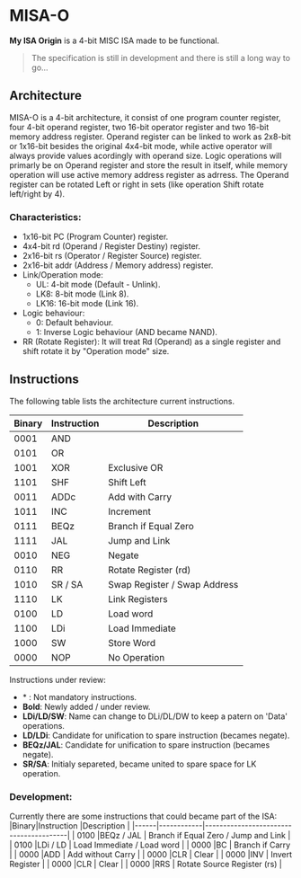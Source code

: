 # MISA-O
**My ISA Origin** is a 4-bit MISC ISA made to be functional.
>The specification is still in development and there is still a long way to go...

## Architecture
MISA-O is a 4-bit architecture, it consist of one program counter register, four 4-bit operand register, two 16-bit operator register and two 16-bit memory address register. Operand register can be linked to work as 2x8-bit or 1x16-bit besides the original 4x4-bit mode, while active operator will always provide values acordingly with operand size. Logic operations will primarly be on Operand register and store the result in itself, while memory operation will use active memory address register as adrress. The Operand register can be rotated Left or right in sets (like operation Shift rotate left/right by 4).

### Characteristics:
- 1x16-bit PC (Program Counter) register.
- 4x4-bit rd (Operand / Register Destiny) register.
- 2x16-bit rs (Operator / Register Source) register.
- 2x16-bit addr (Address / Memory address) register.
- Link/Operation mode:
  - UL: 4-bit mode (Default - Unlink).
  - LK8: 8-bit mode (Link 8).
  - LK16: 16-bit mode (Link 16).
- Logic behaviour:
  - 0: Default behaviour.
  - 1: Inverse Logic behaviour (AND became NAND).
- RR (Rotate Register): It will treat Rd (Operand) as a single register and shift rotate it by "Operation mode" size.

## Instructions
The following table lists the architecture current instructions.

|Binary|Instruction |Description                             |
|------|------------|----------------------------------------|
| 0001 |AND         |                                        |
| 0101 |OR          |                                        |
| 1001 |XOR         | Exclusive OR                           |
| 1101 |SHF         | Shift Left                             |
| 0011 |ADDc        | Add with Carry                         |
| 1011 |INC         | Increment                              |
| 0111 |BEQz        | Branch if Equal Zero                   |
| 1111 |JAL         | Jump and Link                          |
| 0010 |NEG         | Negate                                 |
| 0110 |RR          | Rotate Register (rd)                   |
| 1010 |SR / SA     | Swap Register / Swap Address           |
| 1110 |LK          | Link Registers                         |
| 0100 |LD          | Load word                              |
| 1100 |LDi         | Load Immediate                         |
| 1000 |SW          | Store Word                             |
| 0000 |NOP         | No Operation                           |

Instructions under review:
- \* : Not mandatory instructions.
- **Bold**: Newly added / under review.
- **LDi/LD/SW**: Name can change to DLi/DL/DW to keep a patern on 'Data' operations.
- **LD/LDi**: Candidate for unification to spare instruction (becames negate).
- **BEQz/JAL**: Candidate for unification to spare instruction (becames negate).
- **SR/SA**: Initialy separeted, became united to spare space for LK operation.

### Development:
Currently there are some instructions that could became part of the ISA:
|Binary|Instruction |Description                             |
|------|------------|----------------------------------------|
| 0100 |BEQz / JAL  | Branch if Equal Zero / Jump and Link   |
| 0100 |LDi / LD    | Load Immediate / Load word             |
| 0000 |BC          | Branch if Carry                        |
| 0000 |ADD         | Add without Carry                      |
| 0000 |CLR         | Clear                                  |
| 0000 |INV         | Invert Register                        |
| 0000 |CLR         | Clear                                  |
| 0000 |RRS         | Rotate Source Register (rs)            |
